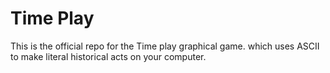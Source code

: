 # Time Play
This is the official repo for the  Time play graphical game. which uses ASCII to make literal historical acts on your computer.